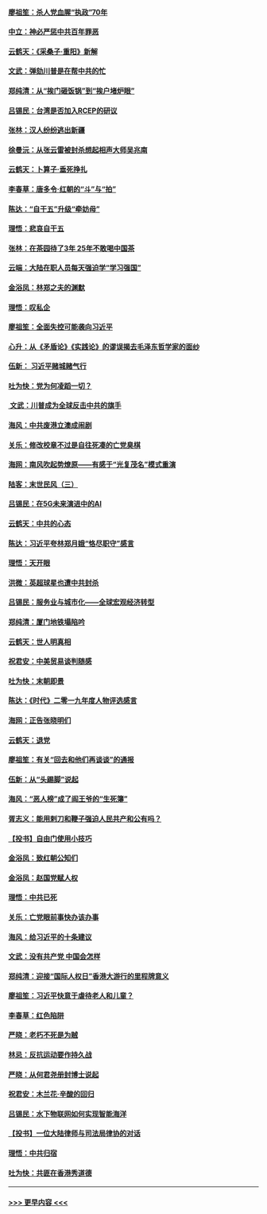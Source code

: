 #### [廖祖笙：杀人党血腥“执政”70年](../pages/nsc993/n11745144.md?t=12260811) 
#### [中立：神必严惩中共百年罪恶](../pages/nsc993/n11744970.md?t=12260811) 
#### [云鹤天：《采桑子‧重阳》新解](../pages/nsc993/n11744948.md?t=12260811) 
#### [文武：弹劾川普是在帮中共的忙](../pages/nsc993/n11744758.md?t=12260811) 
#### [郑纯清：从“挨门砸饭锅”到“挨户堵炉眼”](../pages/nsc993/n11744745.md?t=12260811) 
#### [吕锡民：台湾是否加入RCEP的研议](../pages/nsc993/n11744701.md?t=12260811) 
#### [张林：汉人纷纷逃出新疆](../pages/nsc993/n11743530.md?t=12260811) 
#### [徐曼沅：从张云雷被封杀想起相声大师吴兆南](../pages/nsc993/n11741816.md?t=12260811) 
#### [云鹤天：卜算子‧垂死挣扎](../pages/nsc993/n11739956.md?t=12260811) 
#### [李春草：唐多令‧红朝的“斗”与“拍”](../pages/nsc993/n11739830.md?t=12260811) 
#### [陈达：“自干五”升级“牵妨母”](../pages/nsc993/n11739724.md?t=12260811) 
#### [理悟：悲哀自干五](../pages/nsc993/n11739547.md?t=12260811) 
#### [张林：在茶园待了3年 25年不敢喝中国茶](../pages/nsc993/n11739240.md?t=12260811) 
#### [云端：大陆在职人员每天强迫学“学习强国”](../pages/nsc993/n11738735.md?t=12260811) 
#### [金浴凤：林郑之夫的渊默](../pages/nsc993/n11737735.md?t=12260811) 
#### [理悟：叹私企](../pages/nsc993/n11737715.md?t=12260811) 
#### [廖祖笙：全面失控可能袭向习近平](../pages/nsc993/n11737704.md?t=12260811) 
#### [心升：从《矛盾论》《实践论》的谬误揭去毛泽东哲学家的面纱](../pages/nsc993/n11736962.md?t=12260811) 
#### [伍新： 习近平赌城赌气行](../pages/nsc993/n11736929.md?t=12260811) 
#### [吐为快：党为何凌蹈一切？](../pages/nsc993/n11736915.md?t=12260811) 
#### [ 文武：川普成为全球反击中共的旗手](../pages/nsc993/n11736882.md?t=12260811) 
#### [海风：中共废港立澳成闹剧](../pages/nsc993/n11735857.md?t=12260811) 
#### [关乐：修改校章不过是自往死凑的亡党臭棋](../pages/nsc993/n11735097.md?t=12260811) 
#### [海网：南风吹起势燎原——有感于“光复茂名”模式重演](../pages/nsc993/n11732308.md?t=12260811) 
#### [陆客：末世民风（三）](../pages/nsc993/n11732211.md?t=12260811) 
#### [吕锡民：在5G未来演进中的AI](../pages/nsc993/n11730010.md?t=12260811) 
#### [云鹤天：中共的心态](../pages/nsc993/n11729906.md?t=12260811) 
#### [陈达：习近平夸林郑月娥“恪尽职守”感言](../pages/nsc993/n11729881.md?t=12260811) 
#### [理悟：天开眼](../pages/nsc993/n11729699.md?t=12260811) 
#### [洪微：英超球星也遭中共封杀](../pages/nsc993/n11727243.md?t=12260811) 
#### [吕锡民：服务业与城市化——全球宏观经济转型](../pages/nsc993/n11725845.md?t=12260811) 
#### [郑纯清：厦门地铁塌陷吟](../pages/nsc993/n11725813.md?t=12260811) 
#### [云鹤天：世人明真相](../pages/nsc993/n11725621.md?t=12260811) 
#### [祝君安：中美贸易谈判随感](../pages/nsc993/n11725609.md?t=12260811) 
#### [吐为快：末朝即景](../pages/nsc993/n11723365.md?t=12260811) 
#### [陈达：《时代》二零一九年度人物评选感言](../pages/nsc993/n11723337.md?t=12260811) 
#### [海网：正告张晓明们](../pages/nsc993/n11723228.md?t=12260811) 
#### [云鹤天：退党](../pages/nsc993/n11723056.md?t=12260811) 
#### [廖祖笙：有关“回去和他们再谈谈”的通报](../pages/nsc993/n11722442.md?t=12260811) 
#### [伍新：从“头踢脚”说起](../pages/nsc993/n11722429.md?t=12260811) 
#### [海风：“恶人榜”成了阎王爷的“生死簿”](../pages/nsc993/n11722272.md?t=12260811) 
#### [胥志义：能用剌刀和鞭子强迫人民共产和公有吗？](../pages/nsc993/n11720569.md?t=12260811) 
#### [【投书】自由门使用小技巧](../pages/nsc993/n11720180.md?t=12260811) 
#### [金浴凤：致红朝公知们](../pages/nsc993/n11720563.md?t=12260811) 
#### [金浴凤：赵国党赋人权](../pages/nsc993/n11720533.md?t=12260811) 
#### [理悟：中共已死](../pages/nsc993/n11720233.md?t=12260811) 
#### [关乐：亡党眼前事快办该办事](../pages/nsc993/n11719160.md?t=12260811) 
#### [海风：给习近平的十条建议](../pages/nsc993/n11717616.md?t=12260811) 
#### [文武：没有共产党 中国会怎样](../pages/nsc993/n11717584.md?t=12260811) 
#### [郑纯清：迎接“国际人权日”香港大游行的里程牌意义](../pages/nsc993/n11717417.md?t=12260811) 
#### [廖祖笙：习近平快意于虐待老人和儿童？](../pages/nsc993/n11715313.md?t=12260811) 
#### [李春草：红色陷阱](../pages/nsc993/n11715029.md?t=12260811) 
#### [严晓：老朽不死是为贼](../pages/nsc993/n11712910.md?t=12260811) 
#### [林忌：反抗运动要作持久战](../pages/nsc993/n11712623.md?t=12260811) 
#### [严晓：从何君尧册封博士说起](../pages/nsc993/n11712465.md?t=12260811) 
#### [祝君安：木兰花·辛酸的回归](../pages/nsc993/n11712381.md?t=12260811) 
#### [吕锡民：水下物联网如何实现智能海洋](../pages/nsc993/n11711158.md?t=12260811) 
#### [【投书】一位大陆律师与司法局律协的对话](../pages/nsc993/n11709675.md?t=12260811) 
#### [理悟：中共归宿](../pages/nsc993/n11710059.md?t=12260811) 
#### [吐为快：共匪在香港秀道德](../pages/nsc993/n11709979.md?t=12260811) 

----
#### [ >>> 更早内容 <<< ](../indexes/nsc993-earlier.md)
